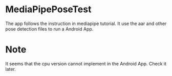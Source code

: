 # MediaPipePoseTest

The app follows the instruction in mediapipe tutorial. It use the aar and other pose detection files to run a Android App.

# Note
It seems that the cpu version cannot implement in the Android App. Check it later.
